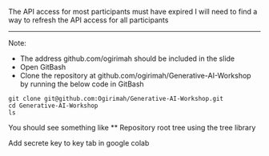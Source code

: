 The API access for most participants must have expired 
I will need to find a way to refresh the API access for all participants 
  
--- 
Note:  
- The address github.com/ogirimah should be included in the slide 
- Open GitBash 
- Clone the repository at github.com/ogirimah/Generative-AI-Workshop by running the below code in GitBash 
  
``` 
git clone git@github.com:Ogirimah/Generative-AI-Workshop.git 
cd Generative-AI-Workshop 
ls 
``` 
  
You should  see something like 
** Repository root tree using the tree library 



Add secrete key to key tab in google colab